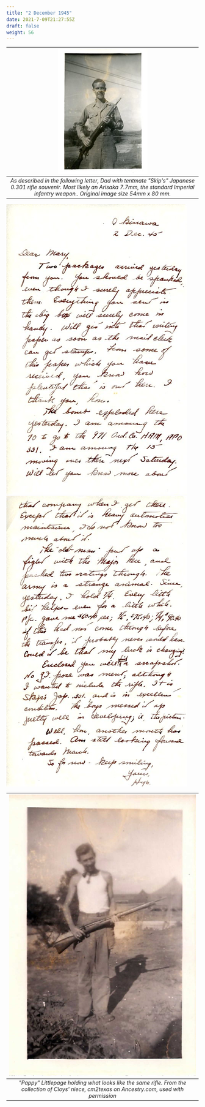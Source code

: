 ```yaml
---
title: "2 December 1945"
date: 2021-7-09T21:27:55Z
draft: false
weight: 56
---
```

| ![DadRifle](DadRifle2.jpg?height=400px)|
|:---:|
|*As described in the following letter, Dad with tentmate "Skip's" Japanese 0.301 rifle souvenir. Most likely an Arisaka 7.7mm, the standard Imperial infantry weapon.. Original image size 54mm x 80 mm.*|

![page 1](img162.jpg)
![page 2](img163.jpg)

| ![CloysRifle](PappyLittlepageRifle.jpg?height=400px)|
|:---:|
|*"Pappy" Littlepage holding what looks like the same rifle. From the collection of Cloys' niece, cm2texas on Ancestry.com, used with permission*|
